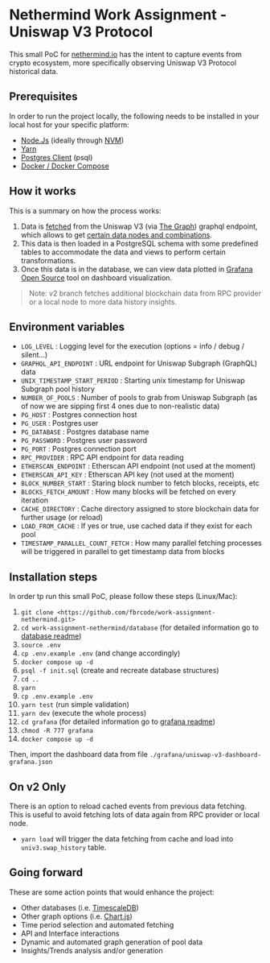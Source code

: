 # Nethermind Work Assignment - Uniswap V3 Protocol

This small PoC for [nethermind.io](https://nethermind.io/) has the intent to capture events from crypto ecosystem, more specifically observing Uniswap V3 Protocol historical data.

## Prerequisites

In order to run the project locally, the following needs to be installed in your local host for your specific platform:

- [Node.Js](https://nodejs.org/en/) (ideally through [NVM](https://github.com/nvm-sh/nvm))
- [Yarn](https://classic.yarnpkg.com/en/)
- [Postgres Client](https://www.compose.com/articles/postgresql-tips-installing-the-postgresql-client/) (psql)
- [Docker / Docker Compose](https://docs.docker.com/compose/install/)

## How it works

This is a summary on how the process works:

1. Data is [fetched](https://thegraph.com/hosted-service/subgraph/uniswap/uniswap-v3) from the Uniswap V3 (via [The Graph](https://thegraph.com/en/)) graphql endpoint, which allows to get [certain data nodes and combinations](https://github.com/Uniswap/v3-subgraph/blob/main/schema.graphql).
2. This data is then loaded in a PostgreSQL schema with some predefined tables to accommodate the data and views to perform certain transformations.
3. Once this data is in the database, we can view data plotted in [Grafana Open Source](https://grafana.com/oss/) tool on dashboard visualization.

> Note: v2 branch fetches additional blockchain data from RPC provider or a local node to more data history insights.

## Environment variables

- `LOG_LEVEL` : Logging level for the execution (options = info / debug / silent...)
- `GRAPHQL_API_ENDPOINT` : URL endpoint for Uniswap Subgraph (GraphQL) data
- `UNIX_TIMESTAMP_START_PERIOD` : Starting unix timestamp for Uniswap Subgraph pool history
- `NUMBER_OF_POOLS` : Number of pools to grab from Uniswap Subgraph (as of now we are sipping first 4 ones due to non-realistic data)
- `PG_HOST` : Postgres connection host
- `PG_USER` : Postgres user
- `PG_DATABASE` : Postgres database name
- `PG_PASSWORD` : Postgres user password
- `PG_PORT` : Postgres connection port
- `RPC_PROVIDER` : RPC API endpoint for data reading
- `ETHERSCAN_ENDPOINT` : Etherscan API endpoint (not used at the moment)
- `ETHERSCAN_API_KEY` : Etherscan API key (not used at the moment)
- `BLOCK_NUMBER_START` : Staring block number to fetch blocks, receipts, etc
- `BLOCKS_FETCH_AMOUNT` : How many blocks will be fetched on every iteration
- `CACHE_DIRECTORY` : Cache directory assigned to store blockchain data for further usage (or reload)
- `LOAD_FROM_CACHE` : If yes or true, use cached data if they exist for each pool
- `TIMESTAMP_PARALLEL_COUNT_FETCH` : How many parallel fetching processes will be triggered in parallel to get timestamp data from blocks

## Installation steps

In order tp run this small PoC, please follow these steps (Linux/Mac):

1. `git clone <https://github.com/fbrcode/work-assignment-nethermind.git>`
2. `cd work-assignment-nethermind/database` (for detailed information go to [database readme](./database/README.md))
3. `source .env`
4. `cp .env.example .env` (and change accordingly)
5. `docker compose up -d`
6. `psql -f init.sql` (create and recreate database structures)
7. `cd ..`
8. `yarn`
9. `cp .env.example .env`
10. `yarn test` (run simple validation)
11. `yarn dev` (execute the whole process)
12. `cd grafana` (for detailed information go to [grafana readme](./grafana/README.md))
13. `chmod -R 777 grafana`
14. `docker compose up -d`

Then, import the dashboard data from file `./grafana/uniswap-v3-dashboard-grafana.json`

## On v2 Only

There is an option to reload cached events from previous data fetching. This is useful to avoid fetching lots of data again from RPC provider or local node.

- `yarn load` will trigger the data fetching from cache and load into `univ3.swap_history` table.

## Going forward

These are some action points that would enhance the project:

- Other databases (i.e. [TimescaleDB](https://www.timescale.com/))
- Other graph options (i.e. [Chart.js](https://www.chartjs.org/))
- Time period selection and automated fetching
- API and Interface interactions
- Dynamic and automated graph generation of pool data
- Insights/Trends analysis and/or generation
